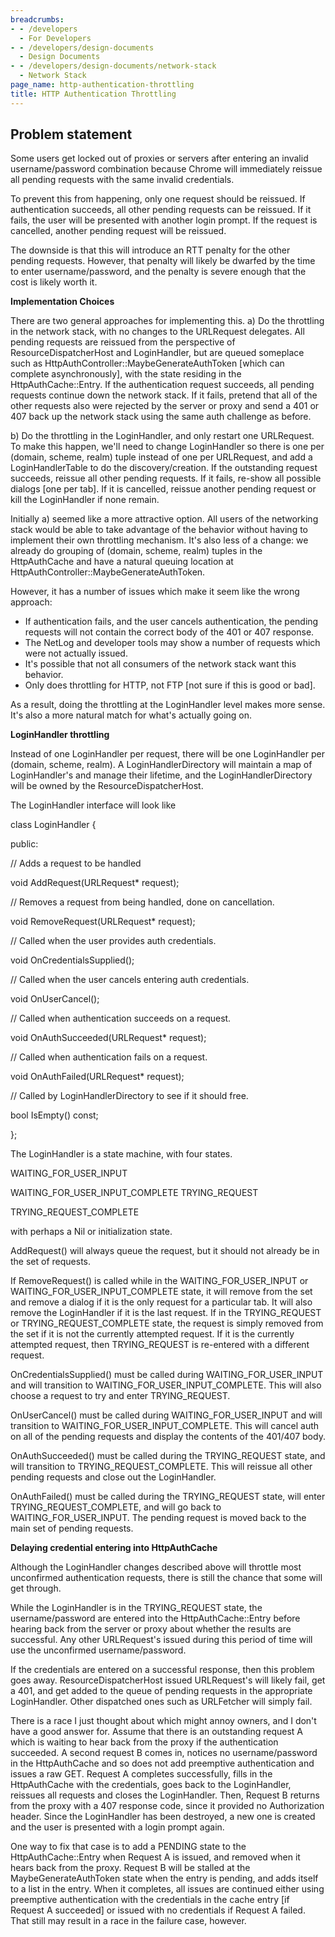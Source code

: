 ```yaml
---
breadcrumbs:
- - /developers
  - For Developers
- - /developers/design-documents
  - Design Documents
- - /developers/design-documents/network-stack
  - Network Stack
page_name: http-authentication-throttling
title: HTTP Authentication Throttling
---
```


## Problem statement

Some users get locked out of proxies or servers after entering an invalid
username/password combination because Chrome will immediately reissue all
pending requests with the same invalid credentials.

To prevent this from happening, only one request should be reissued. If
authentication succeeds, all other pending requests can be reissued. If it
fails, the user will be presented with another login prompt. If the request is
cancelled, another pending request will be reissued.

The downside is that this will introduce an RTT penalty for the other pending
requests. However, that penalty will likely be dwarfed by the time to enter
username/password, and the penalty is severe enough that the cost is likely
worth it.

**Implementation Choices**

There are two general approaches for implementing this.
a) Do the throttling in the network stack, with no changes to the URLRequest
delegates. All pending requests are reissued from the perspective of
ResourceDispatcherHost and LoginHandler, but are queued someplace such as
HttpAuthController::MaybeGenerateAuthToken \[which can complete
asynchronously\], with the state residing in the HttpAuthCache::Entry. If the
authentication request succeeds, all pending requests continue down the network
stack. If it fails, pretend that all of the other requests also were rejected by
the server or proxy and send a 401 or 407 back up the network stack using the
same auth challenge as before.

b) Do the throttling in the LoginHandler, and only restart one URLRequest. To
make this happen, we'll need to change LoginHandler so there is one per (domain,
scheme, realm) tuple instead of one per URLRequest, and add a LoginHandlerTable
to do the discovery/creation. If the outstanding request succeeds, reissue all
other pending requests. If it fails, re-show all possible dialogs \[one per
tab\]. If it is cancelled, reissue another pending request or kill the
LoginHandler if none remain.

Initially a) seemed like a more attractive option. All users of the networking
stack would be able to take advantage of the behavior without having to
implement their own throttling mechanism. It's also less of a change: we already
do grouping of (domain, scheme, realm) tuples in the HttpAuthCache and have a
natural queuing location at HttpAuthController::MaybeGenerateAuthToken.

However, it has a number of issues which make it seem like the wrong approach:

*   If authentication fails, and the user cancels authentication, the
            pending requests will not contain the correct body of the 401 or 407
            response.
*   The NetLog and developer tools may show a number of requests which
            were not actually issued.
*   It's possible that not all consumers of the network stack want this
            behavior.
*   Only does throttling for HTTP, not FTP \[not sure if this is good or
            bad\].

As a result, doing the throttling at the LoginHandler level makes more sense.
It's also a more natural match for what's actually going on.

**LoginHandler throttling**

Instead of one LoginHandler per request, there will be one LoginHandler per
(domain, scheme, realm). A LoginHandlerDirectory will maintain a map of
LoginHandler's and manage their lifetime, and the LoginHandlerDirectory will be
owned by the ResourceDispatcherHost.

The LoginHandler interface will look like

class LoginHandler {

public:

// Adds a request to be handled

void AddRequest(URLRequest\* request);

// Removes a request from being handled, done on cancellation.

void RemoveRequest(URLRequest\* request);

// Called when the user provides auth credentials.

void OnCredentialsSupplied();

// Called when the user cancels entering auth credentials.

void OnUserCancel();

// Called when authentication succeeds on a request.

void OnAuthSucceeded(URLRequest\* request);

// Called when authentication fails on a request.

void OnAuthFailed(URLRequest\* request);

// Called by LoginHandlerDirectory to see if it should free.

bool IsEmpty() const;

};

The LoginHandler is a state machine, with four states.

WAITING_FOR_USER_INPUT

WAITING_FOR_USER_INPUT_COMPLETE TRYING_REQUEST

TRYING_REQUEST_COMPLETE

with perhaps a Nil or initialization state.

AddRequest() will always queue the request, but it should not already be in the
set of requests.

If RemoveRequest() is called while in the WAITING_FOR_USER_INPUT or
WAITING_FOR_USER_INPUT_COMPLETE state, it will remove from the set and remove a
dialog if it is the only request for a particular tab. It will also remove the
LoginHandler if it is the last request. If in the TRYING_REQUEST or
TRYING_REQUEST_COMPLETE state, the request is simply removed from the set if it
is not the currently attempted request. If it is the currently attempted
request, then TRYING_REQUEST is re-entered with a different request.

OnCredentialsSupplied() must be called during WAITING_FOR_USER_INPUT and will
transition to WAITING_FOR_USER_INPUT_COMPLETE. This will also choose a request
to try and enter TRYING_REQUEST.

OnUserCancel() must be called during WAITING_FOR_USER_INPUT and will transition
to WAITING_FOR_USER_INPUT_COMPLETE. This will cancel auth on all of the pending
requests and display the contents of the 401/407 body.

OnAuthSucceeded() must be called during the TRYING_REQUEST state, and will
transition to TRYING_REQUEST_COMPLETE. This will reissue all other pending
requests and close out the LoginHandler.

OnAuthFailed() must be called during the TRYING_REQUEST state, will enter
TRYING_REQUEST_COMPLETE, and will go back to WAITING_FOR_USER_INPUT. The pending
request is moved back to the main set of pending requests.

**Delaying credential entering into HttpAuthCache**

Although the LoginHandler changes described above will throttle most unconfirmed
authentication requests, there is still the chance that some will get through.

While the LoginHandler is in the TRYING_REQUEST state, the username/password are
entered into the HttpAuthCache::Entry before hearing back from the server or
proxy about whether the results are successful. Any other URLRequest's issued
during this period of time will use the unconfirmed username/password.

If the credentials are entered on a successful response, then this problem goes
away. ResourceDispatcherHost issued URLRequest's will likely fail, get a 401,
and get added to the queue of pending requests in the appropriate LoginHandler.
Other dispatched ones such as URLFetcher will simply fail.

There is a race I just thought about which might annoy owners, and I don't have
a good answer for. Assume that there is an outstanding request A which is
waiting to hear back from the proxy if the authentication succeeded. A second
request B comes in, notices no username/password in the HttpAuthCache and so
does not add preemptive authentication and issues a raw GET. Request A completes
successfully, fills in the HttpAuthCache with the credentials, goes back to the
LoginHandler, reissues all requests and closes the LoginHandler. Then, Request B
returns from the proxy with a 407 response code, since it provided no
Authorization header. Since the LoginHandler has been destroyed, a new one is
created and the user is presented with a login prompt again.

One way to fix that case is to add a PENDING state to the HttpAuthCache::Entry
when Request A is issued, and removed when it hears back from the proxy. Request
B will be stalled at the MaybeGenerateAuthToken state when the entry is pending,
and adds itself to a list in the entry. When it completes, all issues are
continued either using preemptive authentication with the credentials in the
cache entry \[if Request A succeeded\] or issued with no credentials if Request
A failed. That still may result in a race in the failure case, however.
